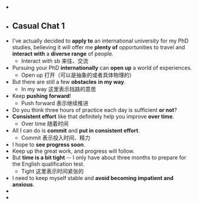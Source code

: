 -
- ## Casual Chat 1
- I've actually decided to **apply to** an international university for my PhD studies, believing it will offer me **plenty of** opportunities to travel and **interact with** a **diverse range** of people.
	- Interact with sb 来往、交流
- Pursuing your PhD **internationally** can **open up** a world of experiences.
	- Open up 打开（可以是抽象的或者具体物理的）
- But there are still a few **obstacles** **in my way**.
	- In my way 这里表示挡路的意思
- Keep **pushing forward**!
	- Push forward 表示继续推进
- Do you think three hours of practice each day is sufficient **or not**?
- **Consistent effort** like that definitely help you improve **over time**.
	- Over time 随着时间
- All I can do is **commit** and **put in consistent effort**.
	- Commit 表示投入时间、精力
- I hope to **see progress soon**.
- Keep up the great work, and progress will follow.
- But **time is a bit tight** -- I only have about three months to prepare for the English qualification test.
	- Tight 这里表示时间紧张的
- I need to keep myself stable and **avoid becoming impatient and anxious**.
-
-